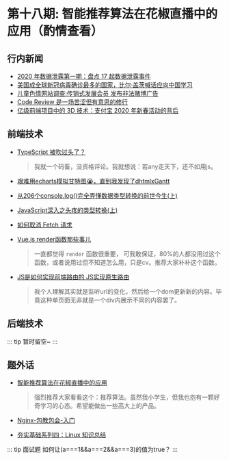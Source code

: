 # 第十八期: 智能推荐算法在花椒直播中的应用（酌情查看）

## 行内新闻

- [2020 年数据泄露第一期：盘点 17 起数据泄露事件](https://www.infoq.cn/article/cyQV3HfAgxtVajQxZ2Pa)
- [美国成全球新冠病毒确诊最多的国家，比尔·盖茨喊话应向中国学习](https://www.infoq.cn/article/NpE5CSELooMydhCapqPd)
- [儿童色情网站调查:传销式发展会员 发布非法赌博广告](https://tech.sina.com.cn/i/2020-03-28/doc-iimxyqwa3800253.shtml)
- [Code Review 是一场苦涩但有意思的修行](https://www.infoq.cn/article/EstZClgqrN0GWvfrHv8o)
- [亿级前端项目中的 3D 技术：支付宝 2020 年新春活动的背后](https://www.infoq.cn/article/gGjCo22zsWCDCXgjUQ92)
  
## 前端技术

- [TypeScript 被吹过头了？](https://www.infoq.cn/article/hONCcNMIDZiVqzpxIK17)
  > 我就一个码畜，没资格评论。我就想说：若any走天下，还不如用js。

- [艰难用echarts模拟甘特图😭，直到我发现了dhtmlxGantt](https://juejin.im/post/5e7ffd56f265da794e526102)

- [从206个console.log()完全弄懂数据类型转换的前世今生(上)](https://juejin.im/post/5e7f8314e51d4546fa4511c9)

- [JavaScript深入之头疼的类型转换(上)](https://segmentfault.com/a/1190000022167898)

- [如何取消 Fetch 请求](https://segmentfault.com/a/1190000022148239)

- [Vue.js render函数那些事儿](https://segmentfault.com/a/1190000022162951)
    > 一直都觉得 `render` 函数很重要， 可我敢保证，80%的人都没用过这个函数，或者说用过但不知道怎么用，只是cv。推荐大家补补这个函数。

- [JS是如何实现前端路由的 JS实现原生路由](https://segmentfault.com/a/1190000022158633)
    > 我个人理解其实就是监听url的变化，然后给一个dom更新新的内容。毕竟这种单页面无非就是一个div内展示不同的内容罢了。

## 后端技术

::: tip
暂时留空~
:::

## 题外话

- [智能推荐算法在花椒直播中的应用](https://www.infoq.cn/article/X1hN9ZQkvuSYvZECVG4k)
    > 强烈推荐大家看看这个：推荐算法。虽然我小学生，但我也抱有一颗好奇学习的心态。希望能做出一些高大上的产品。

- [Nginx-包教包会-入门](https://juejin.im/post/5e8028526fb9a03c494ba6ba)

- [夯实基础系列四：Linux 知识总结](https://segmentfault.com/a/1190000022187866)

::: tip 面试题
如何让(a===1&&a===2&&a===3)的值为true？
:::
